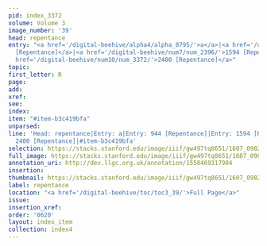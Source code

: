 ```yaml
---
pid: index_3372
volume: Volume 3
image_number: '39'
head: repentance
entry: "<a href='/digital-beehive/alpha4/alpha_0795/'>a</a>|<a href='/digital-beehive/num4/num_1261/'>944
  [Repentance]</a>|<a href='/digital-beehive/num7/num_2396/'>1594 [Repentance]</a>|<a
  href='/digital-beehive/num10/num_3372/'>2400 [Repentance]</a>"
topic:
first_letter: R
page:
add:
xref:
see:
index:
item: "#item-b3c419bfa"
unparsed:
line: 'Head: repentance|Entry: a|Entry: 944 [Repentance]|Entry: 1594 [Repentance]|Entry:
  2400 [Repentance]|#item-b3c419bfa'
selection: https://stacks.stanford.edu/image/iiif/gw497tq8651/1607_0982/781,2130,770,222/full/0/default.jpg
full_image: https://stacks.stanford.edu/image/iiif/gw497tq8651/1607_0982/full/full/0/default.jpg
annotation_uri: http://dev.llgc.org.uk/annotation/1558469317984
insertion:
thumbnail: https://stacks.stanford.edu/image/iiif/gw497tq8651/1607_0982/781,2130,770,222/150,/0/default.jpg
label: repentance
location: "<a href='/digital-beehive/toc/toc3_39/'>Full Page</a>"
issue:
insertion_xref:
order: '0620'
layout: index_item
collection: index4
---
```

